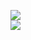 [![](https://img.shields.io/badge/Made%20With-Github%20Spray-lightgrey.svg?style=for-the-badge&logo=github)](https://github.com/Annihil/github-spray#15575)  
[![](https://i.imgur.com/2DrTn0Z.gif)](https://github.com/Annihil/github-spray)